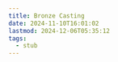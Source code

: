 ```yaml
---
title: Bronze Casting
date: 2024-11-10T16:01:02
lastmod: 2024-12-06T05:35:12
tags:
  - stub
---
```

